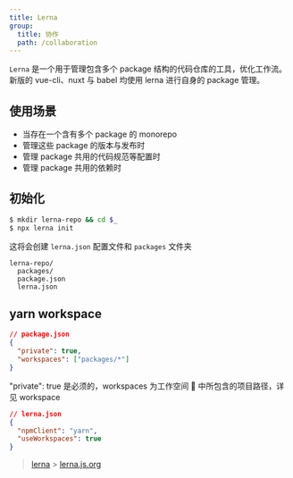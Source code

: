 ```yaml
---
title: Lerna
group:
  title: 协作
  path: /collaboration
---
```


`Lerna` 是一个用于管理包含多个 package 结构的代码仓库的工具，优化工作流。新版的 vue-cli、nuxt 与 babel 均使用 lerna 进行自身的 package 管理。

## 使用场景

- 当存在一个含有多个 package 的 monorepo
- 管理这些 package 的版本与发布时
- 管理 package 共用的代码规范等配置时
- 管理 package 共用的依赖时

## 初始化

```bash
$ mkdir lerna-repo && cd $_
$ npx lerna init
```

这将会创建 `lerna.json` 配置文件和 `packages` 文件夹

```
lerna-repo/
  packages/
  package.json
  lerna.json
```

## yarn workspace

```json
// package.json
{
  "private": true,
  "workspaces": ["packages/*"]
}
```

"private": true 是必须的，workspaces 为工作空间  中所包含的项目路径，详见 workspace

```json
// lerna.json
{
  "npmClient": "yarn",
  "useWorkspaces": true
}
```

> [lerna](https://yrq110.me/post/tool/study-on-lerna/) > [lerna.js.org](https://lerna.js.org/)

